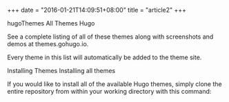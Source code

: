 +++
date = "2016-01-21T14:09:51+08:00"
title = "article2"
+++

hugoThemes
All Themes Hugo

See a complete listing of all of these themes along with screenshots and demos at themes.gohugo.io.

Every theme in this list will automatically be added to the theme site.

Installing Themes
Installing all themes

If you would like to install all of the available Hugo themes, simply clone the entire repository from within your working directory with this command: